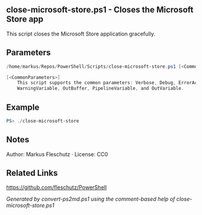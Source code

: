## close-microsoft-store.ps1 - Closes the Microsoft Store app

This script closes the Microsoft Store application gracefully.

## Parameters
```powershell
/home/markus/Repos/PowerShell/Scripts/close-microsoft-store.ps1 [<CommonParameters>]

[<CommonParameters>]
    This script supports the common parameters: Verbose, Debug, ErrorAction, ErrorVariable, WarningAction, 
    WarningVariable, OutBuffer, PipelineVariable, and OutVariable.
```

## Example
```powershell
PS> ./close-microsoft-store

```

## Notes
Author: Markus Fleschutz · License: CC0

## Related Links
https://github.com/fleschutz/PowerShell

*Generated by convert-ps2md.ps1 using the comment-based help of close-microsoft-store.ps1*
